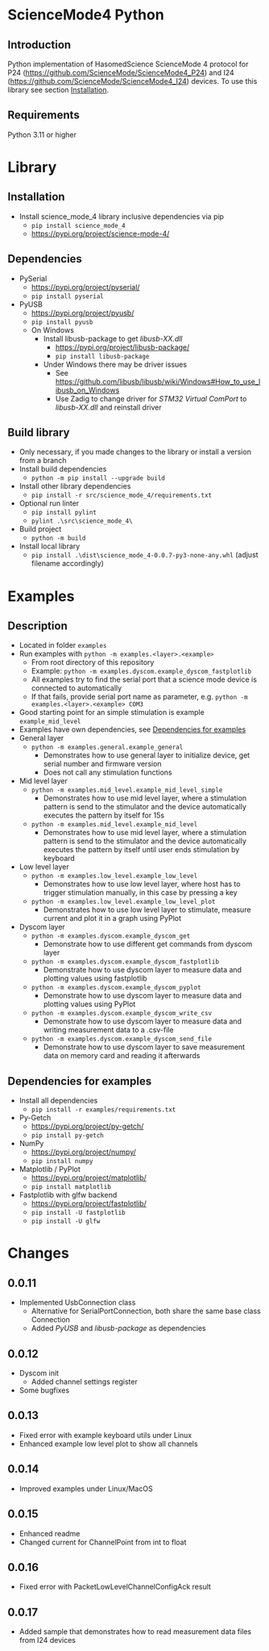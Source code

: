 # ScienceMode4 Python

## Introduction

Python implementation of HasomedScience ScienceMode 4 protocol for P24 (https://github.com/ScienceMode/ScienceMode4_P24) and I24 (https://github.com/ScienceMode/ScienceMode4_I24) devices. To use this library see section [Installation](#installation).

## Requirements

Python 3.11 or higher

# Library

## Installation
- Install science_mode_4 library inclusive dependencies via pip
  - `pip install science_mode_4`
  - https://pypi.org/project/science-mode-4/

## Dependencies
- PySerial
  - https://pypi.org/project/pyserial/
  - `pip install pyserial`
- PyUSB
  - https://pypi.org/project/pyusb/
  - `pip install pyusb` 
  - On Windows
    - Install libusb-package to get _libusb-XX.dll_
      - https://pypi.org/project/libusb-package/
      - `pip install libusb-package`
    - Under Windows there may be driver issues
      - See https://github.com/libusb/libusb/wiki/Windows#How_to_use_libusb_on_Windows
      - Use Zadig to change driver for _STM32 Virtual ComPort_ to _libusb-XX.dll_ and reinstall driver

## Build library
- Only necessary, if you made changes to the library or install a version from a branch
- Install build dependencies
  - `python -m pip install --upgrade build`
- Install other library dependencies
  - `pip install -r src/science_mode_4/requirements.txt`
- Optional run linter
  - `pip install pylint`
  - `pylint .\src\science_mode_4\`
- Build project
  - `python -m build`
- Install local library
  - `pip install .\dist\science_mode_4-0.0.7-py3-none-any.whl` (adjust filename accordingly)

# Examples

## Description
- Located in folder `examples`
- Run examples with `python -m examples.<layer>.<example>`
  - From root directory of this repository
  - Example: `python -m examples.dyscom.example_dyscom_fastplotlib`
  - All examples try to find the serial port that a science mode device is connected to automatically
  - If that fails, provide serial port name as parameter, e.g. `python -m examples.<layer>.<example> COM3`
- Good starting point for an simple stimulation is example `example_mid_level`
- Examples have own dependencies, see [Dependencies for examples](#dependencies-for-examples)
- General layer
  - `python -m examples.general.example_general`
    - Demonstrates how to use general layer to initialize device, get serial number and firmware version
    - Does not call any stimulation functions
- Mid level layer
  - `python -m examples.mid_level.example_mid_level_simple`
    - Demonstrates how to use mid level layer, where a stimulation pattern is send to the stimulator and the device automatically executes the pattern by itself for 15s
  - `python -m examples.mid_level.example_mid_level`
    - Demonstrates how to use mid level layer, where a stimulation pattern is send to the stimulator and the device automatically executes the pattern by itself until user ends stimulation by keyboard
- Low level layer
  - `python -m examples.low_level.example_low_level`
    - Demonstrates how to use low level layer, where host has to trigger stimulation manually, in this case by pressing a key 
  - `python -m examples.low_level.example_low_level_plot`
    - Demonstrates how to use low level layer to stimulate, measure current and plot it in a graph using PyPlot
- Dyscom layer
  - `python -m examples.dyscom.example_dyscom_get`
    - Demonstrate how to use different get commands from dyscom layer
  - `python -m examples.dyscom.example_dyscom_fastplotlib`
    - Demonstrate how to use dyscom layer to measure data and plotting values using fastplotlib
  - `python -m examples.dyscom.example_dyscom_pyplot`
    - Demonstrate how to use dyscom layer to measure data and plotting values using PyPlot
  - `python -m examples.dyscom.example_dyscom_write_csv`
    - Demonstrate how to use dyscom layer to measure data and writing measurement data to a .csv-file
  - `python -m examples.dyscom.example_dyscom_send_file`
    - Demonstrate how to use dyscom layer to save measurement data on memory card and reading it afterwards

## Dependencies for examples
- Install all dependencies
  - `pip install -r examples/requirements.txt`
- Py-Getch
  - https://pypi.org/project/py-getch/
  - `pip install py-getch`
- NumPy
  - https://pypi.org/project/numpy/
  - `pip install numpy`
- Matplotlib / PyPlot
  - https://pypi.org/project/matplotlib/
  - `pip install matplotlib`
- Fastplotlib with glfw backend
  - https://pypi.org/project/fastplotlib/
  - `pip install -U fastplotlib`
  - `pip install -U glfw`

# Changes

## 0.0.11
- Implemented UsbConnection class
  - Alternative for SerialPortConnection, both share the same base class Connection
  - Added _PyUSB_ and _libusb-package_ as dependencies

## 0.0.12
- Dyscom init
  - Added channel settings register
- Some bugfixes

## 0.0.13
- Fixed error with example keyboard utils under Linux
- Enhanced example low level plot to show all channels

## 0.0.14
- Improved examples under Linux/MacOS

## 0.0.15
- Enhanced readme
- Changed current for ChannelPoint from int to float

## 0.0.16
- Fixed error with PacketLowLevelChannelConfigAck result

## 0.0.17
- Added sample that demonstrates how to read measurement data files from I24 devices